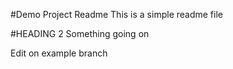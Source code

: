 #Demo Project Readme
This is a simple readme file

#HEADING 2
Something going on 

Edit on example branch

